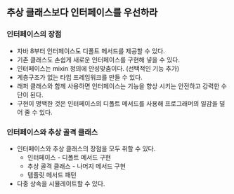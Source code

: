 ## 추상 클래스보다 인터페이스를 우선하라
### 인터페이스의 장점

- 자바 8부터 인터페이스도 디폴트 메서드를 제공할 수 있다.
- 기존 클래스도 손쉽게 새로운 인터페이스를 구현해 넣을 수 있다.
- 인터페이스는 mixin 정의에 안성맞춤이다. (선택적인 기능 추가)
- 계층구조가 없는 타입 프레임워크를 만들 수 있다.
- 래퍼 클래스와 함께 사용하면 인터페이스는 기능을 향상 시키는 안전하고 강력한 수단이 된다.
- 구현이 명백한 것은 인터페이스의 디폴트 메서드를 사용해 프로그래머의 일감을 덜어 줄 수 있다.


### 인터페이스와 추상 골격 클래스

- 인터페이스와 추상 클래스의 장점을 모두 취할 수 있다.
  - 인터페이스 - 디폴트 메서드 구현
  - 추상 골격 클래스 - 나머지 메서드 구현
  - 템플릿 메서드 패턴
- 다중 상속을 시뮬레이트할 수 있다.